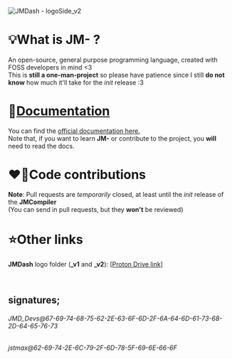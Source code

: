 <!-- OLD LOGO: ![JMDash - loGo](https://github.com/user-attachments/assets/33acd329-9c04-4170-9105-3a257fcfdace) -->
![JMDash - logoSide_v2](https://github.com/user-attachments/assets/9657a502-f02f-45dd-b6e9-d97c7b01054b)

# 💡What is JM- ?
An open-source, general purpose programming language, created with FOSS developers in mind <3 \
This is **still a one-man-project** so please have patience since I still **do not know** how much it'll take for the *init* release :3

# 📒[Documentation](https://jmdash.gitbook.io/jmdash-docs)
You can find the [official documentation here.](https://jmdash.gitbook.io/jmdash-docs) \
Note that, if you want to learn **JM-** or contribute to the project, you **will** need to read the docs.

# ❤️‍🔥Code contributions
**Note**: Pull requests are *temporarily* closed, at least until the *init* release of the **JMCompiler** \
(You can send in pull requests, but they **won't** be reviewed)
<!--
Feel free to add your own features/functions to the project, here's how you can contribute to JM-
## ✨Branching
### Step 1: Fork the repository
![Fork button](https://github.com/user-attachments/assets/79055ba2-f80d-4b01-8b24-df345ee6e0a2)
### Step 2: Create a new branch with the name of the feature/s
![Create new branch](https://github.com/user-attachments/assets/d07be6d8-f2db-46f8-a2b1-1007094eb4b2)
### Step 3: Edit *and debug* the code.
![Real hacker](https://github.com/user-attachments/assets/f7ad7cd6-d3e2-4296-953d-22ff50a22ec6)
### Step 4: Create a [pull request](https://github.com/maxwastakenyt/jmdash/pulls)
* Go to your forked repository on GitHub.
* You should see a message to compare & pull request. Click on it.
* Ensure that your branch is being compared with JMDash's main branch.
* Provide a title and description for your pull request, explaining what you’ve done.
* Submit the pull request.
### Step 5: Wait for a merge
![Waiting..](https://github.com/user-attachments/assets/21ac3f2d-0446-42fe-b86d-69999d7112f6)
-->

# ⭐Other links
**JMDash** logo folder (**_v1** and **_v2**): [[Proton Drive link]](https://drive.proton.me/urls/KPSY2191EW#q8hO81P3i26Q)

&nbsp;
## signatures;
###### JMD_Devs@67-69-74-68-75-62-2E-63-6F-6D-2F-6A-64-6D-61-73-68-2D-64-65-76-73
###### jstmax@62-69-74-2E-6C-79-2F-6D-78-5F-69-6E-66-6F